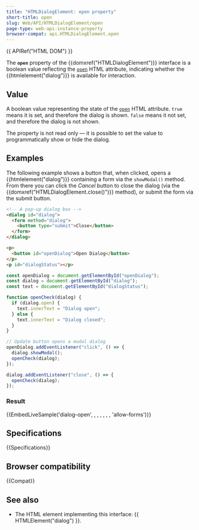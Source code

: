 ```yaml
---
title: "HTMLDialogElement: open property"
short-title: open
slug: Web/API/HTMLDialogElement/open
page-type: web-api-instance-property
browser-compat: api.HTMLDialogElement.open
---
```


{{ APIRef("HTML DOM") }}

The **`open`** property of the
{{domxref("HTMLDialogElement")}} interface is a boolean value reflecting the
[`open`](/en-US/docs/Web/HTML/Element/dialog#open) HTML attribute, indicating whether the {{htmlelement("dialog")}} is
available for interaction.

## Value

A boolean value representing the state of the [`open`](/en-US/docs/Web/HTML/Element/dialog#open) HTML attribute. `true` means it is set, and therefore the dialog
is shown. `false` means it not set, and therefore the dialog is not shown.

The property is not read only — it is possible to set the value to programmatically
show or hide the dialog.

## Examples

The following example shows a button that, when clicked, opens a
{{htmlelement("dialog")}} containing a form via the `showModal()` method.
From there you can click the _Cancel_ button to close the dialog (via the
{{domxref("HTMLDialogElement.close()")}} method), or submit the form via the submit
button.

```html live-sample___dialog-open
<!-- A pop-up dialog box -->
<dialog id="dialog">
  <form method="dialog">
    <button type="submit">Close</button>
  </form>
</dialog>

<p>
  <button id="openDialog">Open Dialog</button>
</p>
<p id="dialogStatus"></p>
```

```js live-sample___dialog-open
const openDialog = document.getElementById("openDialog");
const dialog = document.getElementById("dialog");
const text = document.getElementById("dialogStatus");

function openCheck(dialog) {
  if (dialog.open) {
    text.innerText = "Dialog open";
  } else {
    text.innerText = "Dialog closed";
  }
}

// Update button opens a modal dialog
openDialog.addEventListener("click", () => {
  dialog.showModal();
  openCheck(dialog);
});

dialog.addEventListener("close", () => {
  openCheck(dialog);
});
```

### Result

{{EmbedLiveSample('dialog-open', , , , , , , 'allow-forms')}}

## Specifications

{{Specifications}}

## Browser compatibility

{{Compat}}

## See also

- The HTML element implementing this interface: {{ HTMLElement("dialog") }}.
